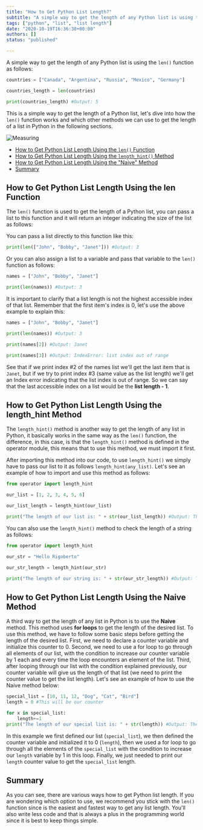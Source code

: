 ```yaml
---
title: "How to Get Python List Length?"
subtitle: "A simple way to get the length of any Python list is using the `len()` function."
tags: ["python", "list", "list length"]
date: "2020-10-19T16:36:30+00:00"
authors: []
status: "published"

---
```


A simple way to get the length of any Python list is using the `len()` function as follows:

```py
countries = ["Canada", "Argentina", "Russia", "Mexico", "Germany"]

countries_length = len(countries)

print(countries_length) #Output: 5 
```

This is a simple way to get the length of a Python list, let's dive into how the `len()` function works and which other methods we can use to get the length of a list in Python in the following sections.

![Measuring](https://media.tenor.com/AFJK9BNwiZIAAAAC/harry-styles-tape-measure.gif?raw=true)

- [How to Get Python List Length Using the `len()` Function](#how-to-get-python-list-length-using-the-len-function)
- [How to Get Python List Length Using the `length_hint()` Method](#how-to-get-python-list-length-using-the-length_hint-method)
- [How to Get Python List Length Using the "Naive" Method](#how-to-get-python-list-length-using-the-naive-method)
- [Summary](#summary)

## How to Get Python List Length Using the len Function

The `len()` function is used to get the length of a Python list, you can pass a list to this function and it will return an integer indicating the size of the list as follows:

You can pass a list directly to this function like this:

```py
print(len(["John", "Bobby", "Janet"])) #Output: 3
```
Or you can also assign a list to a variable and pass that variable to the `len()` function as follows:

```py
names = ["John", "Bobby", "Janet"]

print(len(names)) #Output: 3
```
It is important to clarify that a list length is not the highest accessible index of that list. Remember that the first item's index is 0, let's use the above example to explain this:

```py
names = ["John", "Bobby", "Janet"]

print(len(names)) #Output: 3

print(names[2]) #Output: Janet

print(names[3]) #Output: IndexError: list index out of range
```

See that if we print index #2 of the names list we'll get the last item that is `Janet`, but if we try to print index #3 (same value as the list length) we'll get an Index error indicating that the list index is out of range. So we can say that the last accessible index on a list would be the **list length - 1**.

## How to Get Python List Length Using the length_hint Method

The `length_hint()` method is another way to get the length of any list in Python, it basically works in the same way as the `len()` function, the difference, in this case, is that the `length_hint()` method is defined in the operator module, this means that to use this method, we must import it first. 

After importing this method into our code, to use `length_hint()` we simply have to pass our list to it as follows `length_hint(any_list)`. Let's see an example of how to import and use this method as follows:

```py
from operator import length_hint 

our_list = [1, 2, 3, 4, 5, 6]

our_list_length = length_hint(our_list)

print("The length of our list is: " + str(our_list_length)) #Output: The length of our list is: 6
```

You can also use the `length_hint()` method to check the length of a string as follows:

```py
from operator import length_hint 

our_str = "Hello Rigoberto"

our_str_length = length_hint(our_str)

print("The length of our string is: " + str(our_str_length)) #Output: The length of our string is: 15
```

## How to Get Python List Length Using the Naive Method

A third way to get the length of any list in Python is to use the **Naive** method. This method uses **for loops** to get the length of the desired list. To use this method, we have to follow some basic steps before getting the length of the desired list. First, we need to declare a counter variable and initialize this counter to 0. Second, we need to use a for loop to go through all elements of our list, with the condition to increase our counter variable by 1 each and every time the loop encounters an element of the list. Third, after looping through our list with the condition explained previously, our counter variable will give us the length of that list (we need to print the counter value to get the list length). Let's see an example of how to use the Naive method below:

```py
special_list = [10, 11, 12, "Dog", "Cat", "Bird"]
length = 0 #This will be our counter

for x in special_list:
    length+=1
print("The length of our special list is: " + str(length)) #Output: The length of our special list is: 6
```

In this example we first defined our list (`special_list`), we then defined the counter variable and initialized it to 0 (`length`), then we used a for loop to go through all the elements of the `special_list` with the condition to increase our `length` variable by 1 in this loop. Finally, we just needed to print our `length` counter value to get the `special_list` length.

## Summary

As you can see, there are various ways how to get Python list length. If you are wondering which option to use, we recommend you stick with the `len()` function since is the easiest and fastest way to get any list length. You'll also write less code and that is always a plus in the programming world since it is best to keep things simple.
